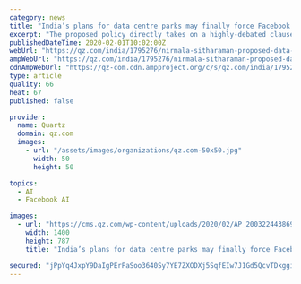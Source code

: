 ```yaml
---
category: news
title: "India’s plans for data centre parks may finally force Facebook and Twitter to localise"
excerpt: "The proposed policy directly takes on a highly-debated clause in India’s personal data protection bill, which suggests that data collected by foreign companies such as Facebook, TikTok ... for tech advancements by setting up a national portal for artificial intelligence (AI) research and development. “We appreciate the government’s ..."
publishedDateTime: 2020-02-01T10:02:00Z
webUrl: "https://qz.com/india/1795276/nirmala-sitharaman-proposed-data-centre-parks-in-union-budget/"
ampWebUrl: "https://qz.com/india/1795276/nirmala-sitharaman-proposed-data-centre-parks-in-union-budget/amp/"
cdnAmpWebUrl: "https://qz-com.cdn.ampproject.org/c/s/qz.com/india/1795276/nirmala-sitharaman-proposed-data-centre-parks-in-union-budget/amp/"
type: article
quality: 66
heat: 67
published: false

provider:
  name: Quartz
  domain: qz.com
  images:
    - url: "/assets/images/organizations/qz.com-50x50.jpg"
      width: 50
      height: 50

topics:
  - AI
  - Facebook AI

images:
  - url: "https://cms.qz.com/wp-content/uploads/2020/02/AP_20032244386981-e1580546856302.jpg?quality=75&strip=all&w=1400"
    width: 1400
    height: 787
    title: "India’s plans for data centre parks may finally force Facebook and Twitter to localise"

secured: "jPpYq4JxpY9DaIgPErPaSoo3640Sy7YE7ZXODXj5SqfEIw7J1Gd5QcvTDkggioDvZzK0RNgyt5sglobduYrtbDcAq7JkeoQ985hfzYBEGNgL4nnuGRdu9dWmTI95jBhLFb4oZ3v2sQFFGz+HIJoDX7n+qmSAzUTl3jlcfaNiojhwD+k8j63/HwHzV9qUktbkcFpwTZUnQyXW5N4FxXjTpD1+LUgmdzXEuw4Gm2eHRLVRAImmB9S0okS85i25ZLx99KWqSJonsC3EjaY0SrfVLZ4GJsGDplabf49x2OU5xa0lF9Fqpdr6hiGb0EElKUFOawTme7zOlWoI4p7T9zhujpKx0M+VOYmL42v7RbdgA/MawhTP4mm4GrGzPF5FhuqZ9+5JyYYM3aUP5X6ihzICZuzNfSFSJViUKkohGdcLcB2Ii1YMIEm65xi2YAbcemCKKtWDC8hYBceXfhd43JySdYM4qAK7TH29iDIBN7CCCS0=;djc0Tn9L47r2ckPXpIkZcQ=="
---
```


